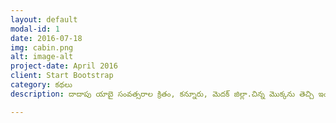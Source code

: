 ```yaml
---
layout: default
modal-id: 1
date: 2016-07-18
img: cabin.png
alt: image-alt
project-date: April 2016
client: Start Bootstrap
category: కథలు
description: దాదాపు యాబై సంవత్సరాల క్రితం, కన్నూరు, మెదక్ జిల్లా.చిన్న మొక్కను తెచ్చి ఇంటిముందున్న వాకిలిలో, ఆరోజు తమ సామాన్య శాస్త్రం సార్ చెప్పిన మొక్క విలువ పాటం గుర్తు తెచ్చుకుంటూ, చిన్న గుంత తీసి నాటుతున్నాడు స్వామి. “అది మన భుమిల ఏనుకోదురా స్వామి..”, మనుమడి ప్రయత్నాని జాలిగా ఆపే ప్రయత్నం చేసాడు తాత రామస్వామి. అటు వైపుగా వెళ్తున్న ఆ గ్రామ సర్పంచ్ శంకరయ్య ఇది గమనించి, “పోనీలే తాత, మనమడు ముచ్చట పడుతున్నాడు కదా, చేయనియ్యరాదే” అన్నాడు. స్వామి, రోజు స్కూలుకి వెళ్లేముందు ఆ మొక్కకి నీళ్ళు పోసే వాడు, ఆ సంవత్సరం ఆ ఊరిలో వర్షాలు బాగానే పడ్డాయి. ఆ మొక్క బతికింది. స్వామి ఆ మొక్కని ఎంతో ప్రేమగా చూసుకొనేవాడు. కొన్ని సంవత్సరాల తరువాత, అది మంచి చెట్టుగా అయి, అందరికీ చల్లని గాలి, నీడ ఇవ్వడం మొదలయింది. చిత్రం ఎమిటిటంటే అంత పెద్ద ఊరిలో నీడనిచ్చె చెట్టు అది వొక్కటే! స్వామి లాగా ఆ చెట్టు పెద్దదయింది.2002, జూన్ నెల.ఊరిలో అందరికి ఇష్టమయిన స్వామిని, ఆ సంవత్సరం జరిగిన గ్రామ సర్పంచ్ ఎన్నికలో ఆ ఊరి ప్రజలంతా ఏకగ్రీవంగా ఎన్నుకున్నారు. పోటీ పడడానికి వ్యక్తులు లేక కాదు, స్వామి మీద పోటీపడడానికి ఎవ్వరికి ఇష్టం లేక. స్వామి అంటే అంత ఇష్టం ఆ ఊరి ప్రజలకు. డబ్బున్నోడని కాదు, మంచి మనసున్నోడని..ప్రమాణ స్వీకారం రోజు ప్రొద్దున్నే తాత కాళ్ళకి మొక్కి, గ్రామ పంచాయితి కి వెళ్ళాడు. స్వామి కి ఆ రోజు కొంచెం కొత్తగా వుంది. అన్ని రోజులు చుసిన జనమే కానీ, మనసులో ఎదో తెలియని వెలితి. నను కన్న నా ఊరి ఋణం తీర్చుకునే రోజు వచ్చిందని మనసులో అనుకున్నాడు. ఆ గ్రామ పంచాయితీ ఆఫీసులో గోడ మీద అంతకుముందు పనిచేసిన ఆ ఊరి సర్పంచుల ఫోటోలు వున్నాయి. శంకరయ్య ఫోటో చూడగానే తను చిన్నపుడు నాటిన మొక్క జ్ఞాపకం వొక్కసారిగా మదిలో మెదిలింది. ఆ రోజు ఆ సర్పంచ్ అంత చిన్న ప్రోత్సాహం ఇచ్చివుండకపోయివుంటే ఈ రోజు, ఆ ఊరిలో ఉన్నోక్కచెట్టు కూడా ఉండేదికాదు కదా అని అనిపించింది. స్వామికి ఒక చిన్న ఆలోచన వచ్చింది.ఆ రోజు నుండి కన్నూరు లో ఎవరి పుట్టినరోజు అయినా ప్రోదున్నే వారి ఇంటికి వెళ్ళేవాడు, ఆ బాబు, పాప చేతికి ఒక మొక్కఇచ్చి ఆ గ్రామంలో ఎక్కోడోచోట ఆ మొక్కని నాటించెవాడు. దానిని ఎలాగయినా కాపాడే భాధ్యత వారికి ఇచ్చేవాడు. మెల్లమెల్లిగా ఆ ఊరిలో స్పష్టంగా ఒక మార్పు కనబడింది. ఆ ఉర్లో వుండే మొక్కలమీద ఆఊరి ప్రజలకి ఒక తెలియని అనుబంధం ఏర్పండింది. దాదాపు పది సంవత్సరాలలో ఆ ఊరి ముఖచిత్రమే మారిపోయింది. ఆ గ్రామస్తులలో మంచి ఐకమత్యం వచ్చింది. ఏ ఊరిలో పడనన్ని వర్షాలు ఆ ఊరిలో పడేవి. ఆ గ్రామ ప్రజలకి చెరువునిండా నీళ్ళు, చేతినిండా పని, కడుపునిండా తిండి దొరికింది. ఒక్కసారిగా కన్నూరు పేరు అంతటా చెప్పోకోసాగారు, ఒక్కోసారి విదేశాలనుండి పరిశీలనాబృందాలు కూడా వచ్చి ఊరి అభివృద్ది గురించి అడిగి తెలుసుకొనేవారు.2016 జూలై నెల.రయ్.. రయ్ మంటూ ముఖ్యమంత్రి కాన్వాయ్ అక్కడికి వచ్చి ఆగింది. అన్ని ఛానల్లో కన్నూరుని చూపిస్తున్నారు, కారు దిగి, గ్రామసభలో ముఖ్యమంత్రి గారు ముందుగా స్వామిని మాట్లాడమన్నారు. అన్ని ఛానల్లో ప్రత్యక్ష ప్రసారం చేస్తున్నారు. అదే ఉర్లో ఉన్న స్వామి తాత, సభ వరకు రాలేక కన్నీళ్ళతో మనుమడి మాటలు టీవిలో చూడసాగాడు. “చెట్లు ఎదగాలంటే చక్కని సారవంతమయిన నెల కావాలనుకుంటాం మనమంతా, కానీ అన్నిటికన్నా గట్టి నెల ఏది తెలుసా? మన రాతి నేలలు కాదు, చెట్లు పెట్టాలని లేని, మన మనసు.. నేలలే” అని ముగించాడు స్వామి. ముఖ్యమంత్రి గారు స్వామిని ఒక్కసారిగట్టిగా ఆలింగనం చేసుకున్నాడు. స్వామి కళ్ళు చెమ్మ గిల్లి, ఒక్కసారి తాత, దాదాపు యాబై సంవత్సరాల క్రితం సర్పంచ్ శంకరయ్య కళ్ళలో గిర్రున తిరిగారు. ఆ తరువాత ముఖ్యమంత్రి గారు కన్నూరులో మొక్కని నాటి, రాష్త్రంలో హరితహారం అనే కార్యక్రమాన్ని ప్రారంభించారు.

---
```


